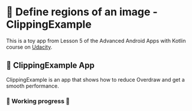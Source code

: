 #  :art: Define regions of an image - ClippingExample

This is a toy app from Lesson 5 of the Advanced Android Apps with Kotlin course on [Udacity](https://www.udacity.com/).

## :barber: ClippingExample App

ClippingExample is an app that shows how to reduce Overdraw and get a smooth performance.

### :construction: Working progress :construction:
